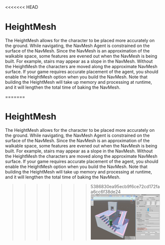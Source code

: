 <<<<<<< HEAD
# HeightMesh
The HeightMesh allows for the character to be placed more accurately on the ground. While navigating, the NavMesh Agent is constrained on the surface of the NavMesh. Since the NavMesh is an approximation of the walkable space, some features are evened out when the NavMesh is being built. For example, stairs may appear as a slope in the NavMesh. Without the HeightMesh the characters are moved along the approximate NavMesh surface. If your game requires accurate placement of the agent, you should enable the HeightMesh option when you build the NavMesh. Note that building the HeightMesh will take up memory and processing at runtime, and it will lengthen the total time of baking the NavMesh.

=======
# HeightMesh
The HeightMesh allows for the character to be placed more accurately on the ground. While navigating, the NavMesh Agent is constrained on the surface of the NavMesh. Since the NavMesh is an approximation of the walkable space, some features are evened out when the NavMesh is being built. For example, stairs may appear as a slope in the NavMesh. Without the HeightMesh the characters are moved along the approximate NavMesh surface. If your game requires accurate placement of the agent, you should enable the HeightMesh option when you build the NavMesh. Note that building the HeightMesh will take up memory and processing at runtime, and it will lengthen the total time of baking the NavMesh.

>>>>>>> 5386830ea95ecb9f6ce72cd172faa6cc6f38de24
![HeightMesh example](Images/HeightMesh-Example.png "A NavMesh Surface which contains accurate character placement data (HeightMesh). The blue area shows the NavMesh which is used for path finding. The pink area (including the area under the NavMesh) represents the HeightMesh which is used for more accurate placement of the Agent while it moves along the calculated path.")
